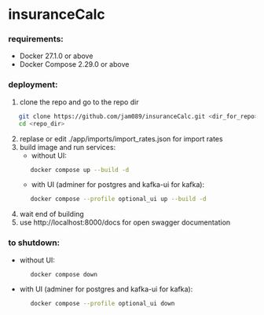 # insuranceCalc
### requirements:
- Docker 27.1.0 or above
- Docker Compose 2.29.0 or above
### deployment:
1) clone the repo and go to the repo dir
```bash
   git clone https://github.com/jam089/insuranceCalc.git <dir_for_repo>
   cd <repo_dir>
```
2) replase or edit ./app/imports/import_rates.json for import rates
3) build image and run services:
   - without UI:
   ```bash
      docker compose up --build -d
   ```
   - with UI (adminer for postgres and kafka-ui for kafka):
   ```bash
      docker compose --profile optional_ui up --build -d
   ```  
4) wait end of building
5) use http://localhost:8000/docs for open swagger documentation
### to shutdown:
- without UI:
   ```bash
      docker compose down
   ```
- with UI (adminer for postgres and kafka-ui for kafka):
  ```bash
     docker compose --profile optional_ui down
  ```  